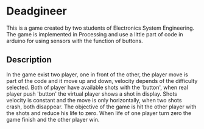 # Deadgineer

This is a game created by two students of Electronics System Engineering.
The game is implemented in Processing and use a little part of code in arduino for using sensors with the function of buttons.

## Description
In the game exist two player, one in front of the other, the player move is part of the code and it move up and down, velocity depends of the difficulty selected.
Both of player have available shots with the 'button', when real player push 'button' the virtual player shows a shot in display.
Shots velocity is constant and the move is only horizontally, when two shots crash, both disappear.
The objective of the game is hit the other player with the shots and reduce his life to zero.
When life of one player turn zero the game finish and the other player win.